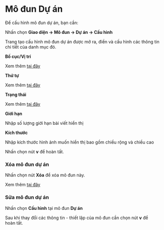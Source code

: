 
# Mô đun Dự án

Để cấu hình mô đun dự án, bạn cần:

Nhấn chọn **Giao diện -> Mô đun -> Dự án -> Cấu hình**

Trang tạo cấu hình mô đun dự án được mở ra, điền và cấu hình các thông tin chi tiết của danh mục đó.

**Bố cục/Vị trí**

Xem thêm [tại đây](https://mkmate.osd.vn/docs/common/logic#b%E1%BB%91-c%E1%BB%A5c-v%C3%A0-v%E1%BB%8B-tr%C3%AD)

**Thứ tự**

Xem thêm [tại đây](https://mkmate.osd.vn/docs/common/logic/#th%E1%BB%A9-t%E1%BB%B1-s%E1%BA%AFp-x%E1%BA%BFp-l%C3%A0-s%E1%BB%91-ch%E1%BB%89-%C4%91%E1%BB%8Bnh)

**Trạng thái**

Xem thêm [tại đây](https://mkmate.osd.vn/docs/common/logic/#tr%E1%BA%A1ng-th%C3%A1i)

**Giới hạn**

Nhập số lượng giới hạn bài viết hiển thị

**Kích thước**

Nhập kích thước hình ảnh muốn hiển thị bao gồm chiều rộng và chiều cao

Nhấn chọn nút **v** để hoàn tất.

### Xóa mô đun dự án

Nhấn chọn nút **Xóa** để xóa mô đun này.

Xem thêm [tại đây](https://mkmate.osd.vn/docs/common/logic#x%C3%B3a-c%C3%A1c-m%E1%BB%A5c-c%C3%A1c-th%C3%A0nh-ph%E1%BA%A7n-th%C3%B4ng-tin)

### Sửa mô đun dự án

Nhấn chọn **Cấu hình** tại mô đun **Dự án**

Sau khi thay đổi các thông tin - thiết lập của mô đun cần chọn nút **v** để hoàn tất.
